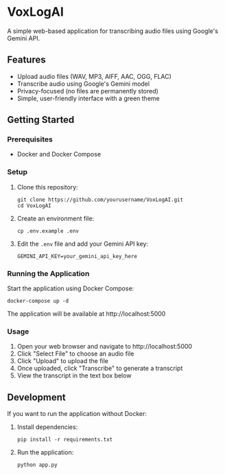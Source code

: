 # VoxLogAI

A simple web-based application for transcribing audio files using Google's Gemini API.

## Features

- Upload audio files (WAV, MP3, AIFF, AAC, OGG, FLAC)
- Transcribe audio using Google's Gemini model
- Privacy-focused (no files are permanently stored)
- Simple, user-friendly interface with a green theme

## Getting Started

### Prerequisites

- Docker and Docker Compose

### Setup

1. Clone this repository:
   ```
   git clone https://github.com/yourusername/VoxLogAI.git
   cd VoxLogAI
   ```

2. Create an environment file:
   ```
   cp .env.example .env
   ```

3. Edit the `.env` file and add your Gemini API key:
   ```
   GEMINI_API_KEY=your_gemini_api_key_here
   ```

### Running the Application

Start the application using Docker Compose:

```
docker-compose up -d
```

The application will be available at http://localhost:5000

### Usage

1. Open your web browser and navigate to http://localhost:5000
2. Click "Select File" to choose an audio file
3. Click "Upload" to upload the file
4. Once uploaded, click "Transcribe" to generate a transcript
5. View the transcript in the text box below

## Development

If you want to run the application without Docker:

1. Install dependencies:
   ```
   pip install -r requirements.txt
   ```

2. Run the application:
   ```
   python app.py
   ```
